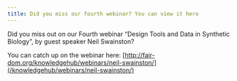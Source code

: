 ```yaml
---
title: Did you miss our fourth webinar? You can view it here
---
```

Did you miss out on our Fourth webinar “Design Tools and Data in Synthetic Biology”, by guest speaker Neil Swainston?

You can catch up on the webinar here:
[http://fair-dom.org/knowledgehub/webinars/neil-swainston/](/knowledgehub/webinars/neil-swainston/)